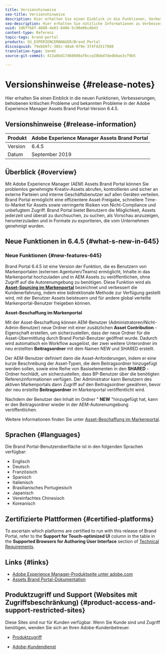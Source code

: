 ```yaml
---
title: Versionshinweise
seo-title: Versionshinweise
description: Hier erhalten Sie einen Einblick in die Funktionen, Verbesserungen, behobenen kritischen Probleme und bekannten Probleme in der Adobe Experience Manager Asset-Markenversion 6.4.5.
seo-description: Hier erhalten Sie nützliche Informationen zu Verbesserungen, behobenen kritischen Problemen sowie bekannten Problemen in Adobe Experience Manager Assets Brand Portal 6.4.5.
uuid: 3d6ffb6f-4608-4e83-8486-5c90e06cdb43
content-type: Referenz
topic-tags: brand-portal
products: SG_EXPERIENCEMANAGER/Brand_Portal
discoiquuid: 79ebb9fc-385c-48a8-979e-374f42517988
translation-type: tm+mt
source-git-commit: 413a6bd17d689d0af0cce20bbd7dedb6ae3cf9b5

---
```



# Versionshinweise {#release-notes}

Hier erhalten Sie einen Einblick in die neuen Funktionen, Verbesserungen, behobenen kritischen Probleme und bekannten Probleme in der Adobe Experience Manager Assets Brand Portal-Version 6.4.5.

## Versionshinweise {#release-information}

| Produkt | Adobe Experience Manager Assets Brand Portal |
|---|---|
| Version | 6.4.5 |
| Datum | September 2019 |

## Überblick {#overview}

Mit Adobe Experience Manager (AEM) Assets Brand Portal können Sie problemlos genehmigte Kreativ-Assets abrufen, kontrollieren und sicher an externe Parteien und interne Geschäftsbenutzer auf allen Geräten verteilen. Brand Portal ermöglicht eine effizientere Asset-Freigabe, schnellere Time-to-Market für Assets sowie verringerte Risiken von Nicht-Compliance und unbefugtem Zugriff. Brand Portal bietet Benutzern die Möglichkeit, Assets jederzeit und überall zu durchsuchen, zu suchen, als Vorschau anzuzeigen, herunterzuladen und in Formate zu exportieren, die vom Unternehmen genehmigt wurden.

## Neue Funktionen in 6.4.5 {#what-s-new-in-645}

### Neue Funktionen {#new-features-645}

Brand Portal 6.4.5 ist eine Version der Funktion, die es Benutzern von Markenportalen (externen Agenturen/Teams) ermöglicht, Inhalte in das Markenportal hochzuladen und in AEM Assets zu veröffentlichen, ohne Zugriff auf die Autorenumgebung zu benötigen. Diese Funktion wird als **[Asset-Sourcing im Markenportal](brand-portal-overiew-using-asset-sourcing.md)** bezeichnet und verbessert die Kundenerfahrung, indem eine bidirektionale Methode zur Verfügung gestellt wird, mit der Benutzer Assets beisteuern und für andere global verteilte Markenportal-Benutzer freigeben können.

**Asset-Beschaffung im Markenportal**

Mit der Asset-Beschaffung können AEM-Benutzer (Administratoren/Nicht-Admin-Benutzer) neue Ordner mit einer zusätzlichen **Asset Contribution** -Eigenschaft erstellen, um sicherzustellen, dass der neue Ordner für die Asset-Übermittlung durch Brand Portal-Benutzer geöffnet wurde. Dadurch wird automatisch ein Workflow ausgelöst, der zwei weitere Unterordner im neu erstellten **Beitragsordner** mit dem Namen NEW und SHARED erstellt.

Der AEM-Benutzer definiert dann die Asset-Anforderungen, indem er eine kurze Beschreibung der Asset-Typen, die dem Beitragsordner hinzugefügt werden sollen, sowie eine Reihe von Basiselementen in den **SHARED** -Ordner hochlädt, um sicherzustellen, dass BP-Benutzer über die benötigten Referenzinformationen verfügen. Der Administrator kann Benutzern des aktiven Markenportals dann Zugriff auf den Beitragsordner gewähren, bevor der neu erstellte **Beitragsordner** im Markenportal veröffentlicht wird.

Nachdem der Benutzer den Inhalt im Ordner " **NEW** "hinzugefügt hat, kann er den Beitragsordner wieder in der AEM-Autorenumgebung veröffentlichen.

Weitere Informationen finden Sie unter [Asset-Beschaffung im Markenportal](brand-portal-asset-sourcing.md).

## Sprachen {#languages}

Die Brand Portal-Benutzeroberfläche ist in den folgenden Sprachen verfügbar:

* Englisch
* Deutsch
* Französisch
* Spanisch
* Italienisch
* Brasilianisches   Portugiesisch
* Japanisch
* Vereinfachtes Chinesisch
* Koreanisch

## Zertifizierte Plattformen {#certified-platforms}

To ascertain which platforms are certified to run with this release of Brand Portal, refer to the **Support for Touch-optimized UI** column in the table in the **Supported Browsers for Authoring User Interface** section of [Technical Requirements](https://helpx.adobe.com/experience-manager/6-4/sites/deploying/using/technical-requirements.html).

## Links {#links}

* [Adobe Experience Manager-Produktseite unter adobe.com](http://www.adobe.com/in/marketing-cloud/experience-manager.html)
* [Assets Brand Portal-Dokumentation](https://helpx.adobe.com/experience-manager/brand-portal/user-guide.html)

## Produktzugriff und Support (Websites mit Zugriffsbeschränkung) {#product-access-and-support-restricted-sites}

Diese Sites sind nur für Kunden verfügbar. Wenn Sie Kunde sind und Zugriff benötigen, wenden Sie sich an Ihren Adobe-Kundenbetreuer.

* [](https://daycare.day.com)[ Produktzugriff](https://login.marketing.adobe.com)

* [Adobe-Kundendienst](https://helpx.adobe.com/contact.html)

